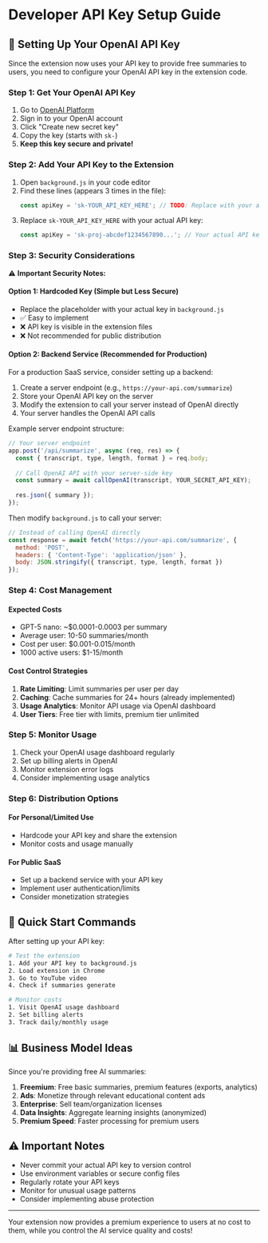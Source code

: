 # Developer API Key Setup Guide

## 🔑 Setting Up Your OpenAI API Key

Since the extension now uses your API key to provide free summaries to users, you need to configure your OpenAI API key in the extension code.

### Step 1: Get Your OpenAI API Key

1. Go to [OpenAI Platform](https://platform.openai.com/api-keys)
2. Sign in to your OpenAI account
3. Click "Create new secret key"
4. Copy the key (starts with `sk-`)
5. **Keep this key secure and private!**

### Step 2: Add Your API Key to the Extension

1. Open `background.js` in your code editor
2. Find these lines (appears 3 times in the file):
   ```javascript
   const apiKey = 'sk-YOUR_API_KEY_HERE'; // TODO: Replace with your actual OpenAI API key
   ```
3. Replace `sk-YOUR_API_KEY_HERE` with your actual API key:
   ```javascript
   const apiKey = 'sk-proj-abcdef1234567890...'; // Your actual API key
   ```

### Step 3: Security Considerations

⚠️ **Important Security Notes:**

#### Option 1: Hardcoded Key (Simple but Less Secure)
- Replace the placeholder with your actual key in `background.js`
- ✅ Easy to implement
- ❌ API key is visible in the extension files
- ❌ Not recommended for public distribution

#### Option 2: Backend Service (Recommended for Production)
For a production SaaS service, consider setting up a backend:

1. Create a server endpoint (e.g., `https://your-api.com/summarize`)
2. Store your OpenAI API key on the server
3. Modify the extension to call your server instead of OpenAI directly
4. Your server handles the OpenAI API calls

Example server endpoint structure:
```javascript
// Your server endpoint
app.post('/api/summarize', async (req, res) => {
  const { transcript, type, length, format } = req.body;
  
  // Call OpenAI API with your server-side key
  const summary = await callOpenAI(transcript, YOUR_SECRET_API_KEY);
  
  res.json({ summary });
});
```

Then modify `background.js` to call your server:
```javascript
// Instead of calling OpenAI directly
const response = await fetch('https://your-api.com/summarize', {
  method: 'POST',
  headers: { 'Content-Type': 'application/json' },
  body: JSON.stringify({ transcript, type, length, format })
});
```

### Step 4: Cost Management

#### Expected Costs
- GPT-5 nano: ~$0.0001-0.0003 per summary
- Average user: 10-50 summaries/month
- Cost per user: $0.001-0.015/month
- 1000 active users: $1-15/month

#### Cost Control Strategies
1. **Rate Limiting**: Limit summaries per user per day
2. **Caching**: Cache summaries for 24+ hours (already implemented)
3. **Usage Analytics**: Monitor API usage via OpenAI dashboard
4. **User Tiers**: Free tier with limits, premium tier unlimited

### Step 5: Monitor Usage

1. Check your OpenAI usage dashboard regularly
2. Set up billing alerts in OpenAI
3. Monitor extension error logs
4. Consider implementing usage analytics

### Step 6: Distribution Options

#### For Personal/Limited Use
- Hardcode your API key and share the extension
- Monitor costs and usage manually

#### For Public SaaS
- Set up a backend service with your API key
- Implement user authentication/limits
- Consider monetization strategies

## 🚀 Quick Start Commands

After setting up your API key:

```bash
# Test the extension
1. Add your API key to background.js
2. Load extension in Chrome
3. Go to YouTube video
4. Check if summaries generate

# Monitor costs
1. Visit OpenAI usage dashboard
2. Set billing alerts
3. Track daily/monthly usage
```

## 📊 Business Model Ideas

Since you're providing free AI summaries:

1. **Freemium**: Free basic summaries, premium features (exports, analytics)
2. **Ads**: Monetize through relevant educational content ads
3. **Enterprise**: Sell team/organization licenses
4. **Data Insights**: Aggregate learning insights (anonymized)
5. **Premium Speed**: Faster processing for premium users

## ⚠️ Important Notes

- Never commit your actual API key to version control
- Use environment variables or secure config files
- Regularly rotate your API keys
- Monitor for unusual usage patterns
- Consider implementing abuse protection

---

Your extension now provides a premium experience to users at no cost to them, while you control the AI service quality and costs!

